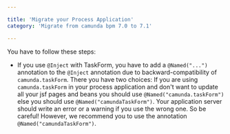 ```yaml
---

title: 'Migrate your Process Application'
category: 'Migrate from camunda bpm 7.0 to 7.1'

---
```


You have to follow these steps:

*   If you use `@Inject` with TaskForm, you have to add a `@Named("...")` annotation to the `@Inject` annotation due to backward-compatibility of `camunda.taskForm`. 
	There you have two choices: If you are using `camunda.taskForm` in your process application and don't want to update all your jsf pages and beans you should use `@Named("camunda.taskForm")` 
	else you should use `@Named("camundaTaskForm")`. Your application server should write an error or a warning if you use the wrong one. So be careful! However, we recommend you to use the annotation `@Named("camundaTaskForm")`.
